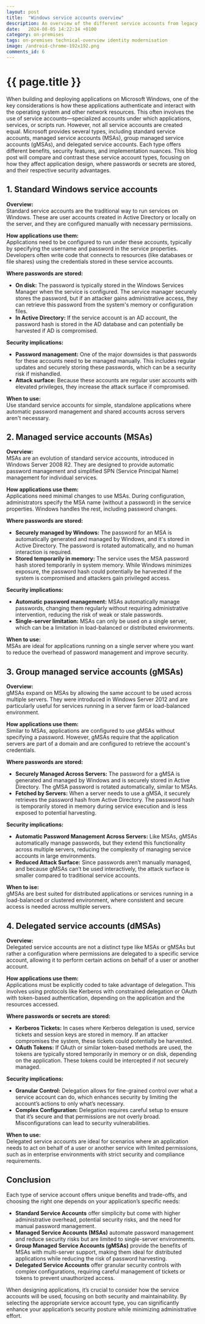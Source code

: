 ```yaml
---
layout: post
title:  "Windows service accounts overview"
description: An overview of the different service accounts from legacy to managed service accounts, group managed service accounts and now delegated managed service accounts
date:   2024-08-05 14:22:34 +0100
category: on-premises
tags: on-premises technical-overview identity modernisation
image: /android-chrome-192x192.png
comments_id: 6
---
```

<h1>{{ page.title }}</h1>

When building and deploying applications on Microsoft Windows, one of the key considerations is how these applications authenticate and interact with the operating system and other network resources. This often involves the use of service accounts—specialized accounts under which applications, services, or scripts run. However, not all service accounts are created equal. Microsoft provides several types, including standard service accounts, managed service accounts (MSAs), group managed service accounts (gMSAs), and delegated service accounts. Each type offers different benefits, security features, and implementation nuances. This blog post will compare and contrast these service account types, focusing on how they affect application design, where passwords or secrets are stored, and their respective security advantages.

## 1. Standard Windows service accounts

**Overview:**  
Standard service accounts are the traditional way to run services on Windows. These are user accounts created in Active Directory or locally on the server, and they are configured manually with necessary permissions.

**How applications use them:**  
Applications need to be configured to run under these accounts, typically by specifying the username and password in the service properties. Developers often write code that connects to resources (like databases or file shares) using the credentials stored in these service accounts.

**Where passwords are stored:**  
- **On disk:** The password is typically stored in the Windows Services Manager when the service is configured. The service manager securely stores the password, but if an attacker gains administrative access, they can retrieve this password from the system's memory or configuration files.
- **In Active Directory:** If the service account is an AD account, the password hash is stored in the AD database and can potentially be harvested if AD is compromised.

**Security implications:**
- **Password management:** One of the major downsides is that passwords for these accounts need to be managed manually. This includes regular updates and securely storing these passwords, which can be a security risk if mishandled.
- **Attack surface:** Because these accounts are regular user accounts with elevated privileges, they increase the attack surface if compromised.

**When to use:**  
Use standard service accounts for simple, standalone applications where automatic password management and shared accounts across servers aren't necessary.

## 2. Managed service accounts (MSAs)

**Overview:**  
MSAs are an evolution of standard service accounts, introduced in Windows Server 2008 R2. They are designed to provide automatic password management and simplified SPN (Service Principal Name) management for individual services.

**How applications use them:**  
Applications need minimal changes to use MSAs. During configuration, administrators specify the MSA name (without a password) in the service properties. Windows handles the rest, including password changes.

**Where passwords are stored:**  
- **Securely managed by Windows:** The password for an MSA is automatically generated and managed by Windows, and it's stored in Active Directory. The password is rotated automatically, and no human interaction is required.
- **Stored temporarily in memory:** The service uses the MSA password hash stored temporarily in system memory. While Windows minimizes exposure, the password hash could potentially be harvested if the system is compromised and attackers gain privileged access.

**Security implications:**
- **Automatic password management:** MSAs automatically manage passwords, changing them regularly without requiring administrative intervention, reducing the risk of weak or stale passwords.
- **Single-server limitation:** MSAs can only be used on a single server, which can be a limitation in load-balanced or distributed environments.

**When to use:**  
MSAs are ideal for applications running on a single server where you want to reduce the overhead of password management and improve security.

## 3. Group managed service accounts (gMSAs)

**Overview:**  
gMSAs expand on MSAs by allowing the same account to be used across multiple servers. They were introduced in Windows Server 2012 and are particularly useful for services running in a server farm or load-balanced environment.

**How applications use them:**  
Similar to MSAs, applications are configured to use gMSAs without specifying a password. However, gMSAs require that the application servers are part of a domain and are configured to retrieve the account's credentials.

**Where passwords are stored:**  
- **Securely Managed Across Servers:** The password for a gMSA is generated and managed by Windows and is securely stored in Active Directory. The gMSA password is rotated automatically, similar to MSAs.
- **Fetched by Servers:** When a server needs to use a gMSA, it securely retrieves the password hash from Active Directory. The password hash is temporarily stored in memory during service execution and is less exposed to potential harvesting.

**Security implications:**
- **Automatic Password Management Across Servers:** Like MSAs, gMSAs automatically manage passwords, but they extend this functionality across multiple servers, reducing the complexity of managing service accounts in large environments.
- **Reduced Attack Surface:** Since passwords aren’t manually managed, and because gMSAs can’t be used interactively, the attack surface is smaller compared to traditional service accounts.

**When to ise:**  
gMSAs are best suited for distributed applications or services running in a load-balanced or clustered environment, where consistent and secure access is needed across multiple servers.

## 4. Delegated service accounts (dMSAs)

**Overview:**  
Delegated service accounts are not a distinct type like MSAs or gMSAs but rather a configuration where permissions are delegated to a specific service account, allowing it to perform certain actions on behalf of a user or another account.

**How applications use them:**  
Applications must be explicitly coded to take advantage of delegation. This involves using protocols like Kerberos with constrained delegation or OAuth with token-based authentication, depending on the application and the resources accessed.

**Where passwords or secrets are stored:**  
- **Kerberos Tickets:** In cases where Kerberos delegation is used, service tickets and session keys are stored in memory. If an attacker compromises the system, these tickets could potentially be harvested.
- **OAuth Tokens:** If OAuth or similar token-based methods are used, the tokens are typically stored temporarily in memory or on disk, depending on the application. These tokens could be intercepted if not securely managed.

**Security implications:**
- **Granular Control:** Delegation allows for fine-grained control over what a service account can do, which enhances security by limiting the account’s actions to only what’s necessary.
- **Complex Configuration:** Delegation requires careful setup to ensure that it’s secure and that permissions are not overly broad. Misconfigurations can lead to security vulnerabilities.

**When to use:**  
Delegated service accounts are ideal for scenarios where an application needs to act on behalf of a user or another service with limited permissions, such as in enterprise environments with strict security and compliance requirements.

## Conclusion

Each type of service account offers unique benefits and trade-offs, and choosing the right one depends on your application’s specific needs:

- **Standard Service Accounts** offer simplicity but come with higher administrative overhead, potential security risks, and the need for manual password management.
- **Managed Service Accounts (MSAs)** automate password management and reduce security risks but are limited to single-server environments.
- **Group Managed Service Accounts (gMSAs)** provide the benefits of MSAs with multi-server support, making them ideal for distributed applications while reducing the risk of password harvesting.
- **Delegated Service Accounts** offer granular security controls with complex configurations, requiring careful management of tickets or tokens to prevent unauthorized access.

When designing applications, it’s crucial to consider how the service accounts will be used, focusing on both security and maintainability. By selecting the appropriate service account type, you can significantly enhance your application’s security posture while minimizing administrative effort.
